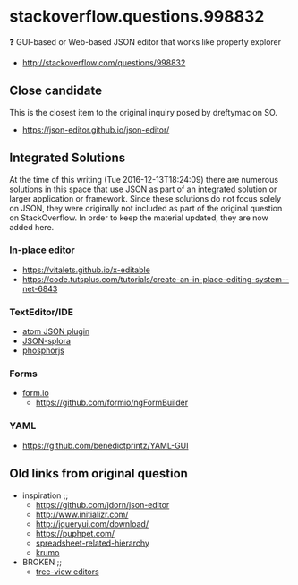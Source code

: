 # stackoverflow.questions.998832

:question: GUI-based or Web-based JSON editor that works like property explorer

* http://stackoverflow.com/questions/998832

## Close candidate

This is the closest item to the original inquiry posed by dreftymac on SO.

* https://json-editor.github.io/json-editor/


## Integrated Solutions

At the time of this writing (Tue 2016-12-13T18:24:09) there are numerous solutions in this space that use JSON as part of an integrated solution or larger application or framework. Since these solutions do not focus solely on JSON, they were originally not included as part of the original question on StackOverflow. In order to keep the material updated, they are now added here.

### In-place editor

* https://vitalets.github.io/x-editable
* https://code.tutsplus.com/tutorials/create-an-in-place-editing-system--net-6843

### TextEditor/IDE

* [atom JSON plugin](https://github.com/LukasHechenberger/atom-json-editor)
* [JSON-splora](https://github.com/wellsjo/JSON-Splora)
* [phosphorjs](https://phosphorjs.github.io/)

### Forms

* [form.io](https://form.io/#/)
    * https://github.com/formio/ngFormBuilder

### YAML

* https://github.com/benedictprintz/YAML-GUI

## Old links from original question

* inspiration ;;
    * https://github.com/jdorn/json-editor
    * http://www.initializr.com/
    * http://jqueryui.com/download/
    * https://puphpet.com/
    * [spreadsheet-related-hierarchy](http://help.smartsheet.com/customer/portal/articles/504734-hierarchy-indenting-outdenting-rows)
    * [krumo](http://stackoverflow.com/questions/2141585)
* BROKEN ;;
    * [tree-view editors](http://www.slant.co/topics/2213/~what-are-the-best-wysiwyg-tree-view-etc-editors-for-json-xml-yaml-toml-data-files)

